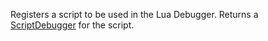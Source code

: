 Registers a script to be used in the Lua Debugger. Returns a [ScriptDebugger](https://developer.roblox.com/en-us/api-reference/class/ScriptDebugger) for the script.